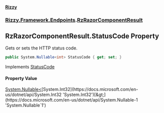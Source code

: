 #### [Rizzy](index 'index')
### [Rizzy.Framework.Endpoints](Rizzy.Framework.Endpoints 'Rizzy.Framework.Endpoints').[RzRazorComponentResult](Rizzy.Framework.Endpoints.RzRazorComponentResult 'Rizzy.Framework.Endpoints.RzRazorComponentResult')

## RzRazorComponentResult.StatusCode Property

Gets or sets the HTTP status code.

```csharp
public System.Nullable<int> StatusCode { get; set; }
```

Implements [StatusCode](https://docs.microsoft.com/en-us/dotnet/api/Microsoft.AspNetCore.Http.IStatusCodeHttpResult.StatusCode 'Microsoft.AspNetCore.Http.IStatusCodeHttpResult.StatusCode')

#### Property Value
[System.Nullable&lt;](https://docs.microsoft.com/en-us/dotnet/api/System.Nullable-1 'System.Nullable`1')[System.Int32](https://docs.microsoft.com/en-us/dotnet/api/System.Int32 'System.Int32')[&gt;](https://docs.microsoft.com/en-us/dotnet/api/System.Nullable-1 'System.Nullable`1')